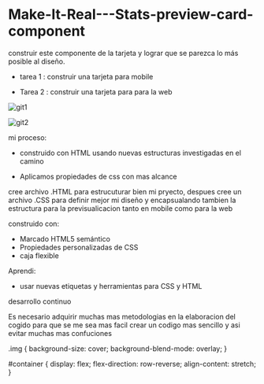 # Make-It-Real---Stats-preview-card-component




construir este componente de la tarjeta y lograr que se parezca lo más posible al diseño.

- tarea 1 : construir una tarjeta para mobile

- Tarea 2 : construir una tarjeta para para la web

![git1](https://user-images.githubusercontent.com/115027137/195473365-a328902a-9c93-4e6f-a314-58566f55f87c.png)

![git2](https://user-images.githubusercontent.com/115027137/195473383-780ae111-7530-4476-8c11-fe62d7e8b8a7.png)




mi proceso:

- construido con HTML usando nuevas estructuras investigadas en el camino 

- Aplicamos propiedades de css con mas alcance 

cree archivo .HTML para estrucuturar bien mi pryecto, despues cree un archivo .CSS para definir mejor mi diseño y encapsualando tambien la estructura para la previsualicacion tanto en mobile como para la web


construido con:

- Marcado HTML5 semántico
- Propiedades personalizadas de CSS
- caja flexible


Aprendi: 

- usar nuevas etiquetas y herramientas para CSS y HTML 

desarrollo continuo

Es necesario adquirir muchas mas metodologias en la elaboracion del cogido para que se me sea mas facil crear un codigo mas sencillo y asi evitar muchas mas confuciones

.img {
  background-size: cover;
  background-blend-mode: overlay;
}

#container {
  display: flex;
  flex-direction: row-reverse;
  align-content: stretch;
}




